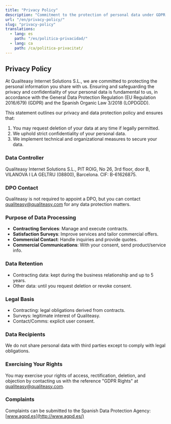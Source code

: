 ```yaml
---
title: "Privacy Policy"
description: "Commitment to the protection of personal data under GDPR and LOPDGDD."
url: "/en/privacy-policy/"
slug: "privacy-policy"
translations:
  - lang: es
    path: "/es/politica-privacidad/"
  - lang: ca
    path: /ca/politica-privacitat/
---
```

## Privacy Policy

At Qualiteasy Internet Solutions S.L., we are committed to protecting the personal information you share with us. Ensuring and safeguarding the privacy and confidentiality of your personal data is fundamental to us, in accordance with the General Data Protection Regulation (EU Regulation 2016/679) (GDPR) and the Spanish Organic Law 3/2018 (LOPDGDD).

This statement outlines our privacy and data protection policy and ensures that:

1. You may request deletion of your data at any time if legally permitted.
2. We uphold strict confidentiality of your personal data.
3. We implement technical and organizational measures to secure your data.

### Data Controller

Qualiteasy Internet Solutions S.L., PIT ROIG, No 26, 3rd floor, door B, VILANOVA I LA GELTRU (08800), Barcelona. CIF: B-61626875.

### DPO Contact

Qualiteasy is not required to appoint a DPO, but you can contact [qualiteasy@qualiteasy.com](mailto:qualiteasy@qualiteasy.com) for any data protection matters.

### Purpose of Data Processing

- **Contracting Services**: Manage and execute contracts.
- **Satisfaction Surveys**: Improve services and tailor commercial offers.
- **Commercial Contact**: Handle inquiries and provide quotes.
- **Commercial Communications**: With your consent, send product/service info.

### Data Retention

- Contracting data: kept during the business relationship and up to 5 years.
- Other data: until you request deletion or revoke consent.

### Legal Basis

- Contracting: legal obligations derived from contracts.
- Surveys: legitimate interest of Qualiteasy.
- Contact/Comms: explicit user consent.

### Data Recipients

We do not share personal data with third parties except to comply with legal obligations.

### Exercising Your Rights

You may exercise your rights of access, rectification, deletion, and objection by contacting us with the reference "GDPR Rights" at [qualiteasy@qualiteasy.com](mailto:qualiteasy@qualiteasy.com).

### Complaints

Complaints can be submitted to the Spanish Data Protection Agency: [www.agpd.es](http://www.agpd.es/)